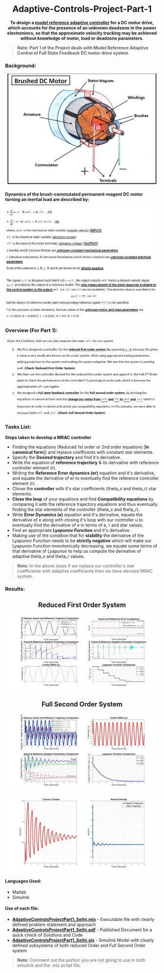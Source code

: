 # <div align="center">Adaptive-Controls-Project-Part-1</div>
**<div align="center"> To design a [model reference adaptive controller](http://www.phoneoximeter.org/uploads/media/EECE574-11_MRAC_01.pdf) for a DC motor drive, which accounts for the presence of an unknown deadzone in the power electronincs, so that the approximate velocity tracking may be achieved without knowledge of motor, load or deadzone parameters.</div>**

> **Note: Part 1 of the Project deals with Model Reference Adaptive Control of Full State Feedback DC motor drive system**


### Background:
<p align="center"><img src="Brushed DC Motor.JPG"> </p>

 #### Dynamics of the **brush-commutated permanent-magent DC motor** turning an inertial load are described by:


<p align="center"><img src="Background.JPG"> </p>

### Overview (For Part 1):

<p align="center"><img src="Overview_Part1.JPG"> </p>

### Tasks List:
**Steps taken to develop a MRAC controller**
- Finding the equations (Reduced 1st order or 2nd order equations [**In canonical form**]) and replace coefficents with constant star elements.
- Specify the **Desired trajectory** and find it's derivative.
- Write the equation of **reference trajectory** & its derivative with reference controller element (r).
- Writing the **Reference Error dynamics (er)** equation and it's derivative, and equate the derivative of er to eventually find the reference controller element (r).
- Chose the **controller** with it's star coefficients (theta_x and theta_r) star elements.
- **Close the loop** of your equations and find **Compatibility equations** by comparing it with the reference trajectory equations and thus eventually finding the star elements of the controller (theta_x and theta_r).
- Write **Error Dynamics (e)** equation and it's derivative, equate the derivative of e along with closing it's loop with our controller u to eventually find the derivative of e in terms of e, r and star values.
- Find an appropriate **Lyapunov Function** and it's derivative.
- Making use of the condition that for **stability** the derivative of the Lyapunov Function needs to be **strictly negative** which will make our Lyapunov Function monotonically decreasing, we equate some terms of that derivative of Lyapunov to help us compute the derivative of adaptive theta_x and theta_r values.

> **Note**: In the above steps if we replace our controller's star coefficients with adaptive coefficients then we have devised MRAC system.



### Results: 
## <div align="center">Reduced First Order System</div>

<p align="center"><img src="ReducedFirstOrderGraphs.jpg"> </p>

## <div align="center">Full Second Order System</div>

<p align="center"><img src="AllGraphsin2by2_WithProjection.jpg"> </p>
<p align="center"><img src="ConvexF_NormVel_1by2.jpg"> </p>



#### Languages Used:
- Matlab
- Simulink

#### Use of each file:
- [**AdaptiveControlsProjectPart1_Sethi.mlx**](AdaptiveControlsProjectPart1_Sethi.mlx) - Executable file with clearly defined problem statement and approach
- [**AdaptiveControlsProjectPart1_Sethi.pdf**](AdaptiveControlsProjectPart1_Sethi.pdf) - Published Document for a quick check of Solutions and Code
- [**AdaptiveControlsProjectPart1_Sethi.slx**](AdaptiveControlsProjectPart1_Sethi.slx) - Simulink Model with clearly defined subsystems of both reduced Order and Full Second Order system
> **Note:** Comment out the portion you are not going to use in both simulink and the .mlx script file.












